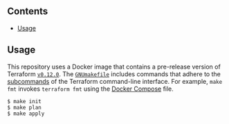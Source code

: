 ## Contents

- [Usage](#usage)

## Usage

This repository uses a Docker image that contains a pre-release version of Terraform [`v0.12.0`](https://github.com/hashicorp/terraform/releases/tag/v0.12.0-beta1). The [`GNUmakefile`](GNUmakefile) includes commands that adhere to the [subcommands](https://www.terraform.io/docs/commands/index.html) of the Terraform command-line interface. For example, `make fmt` invokes `terraform fmt` using the [Docker Compose](https://docs.docker.com/compose/compose-file/) file.

    $ make init
    $ make plan
    $ make apply
